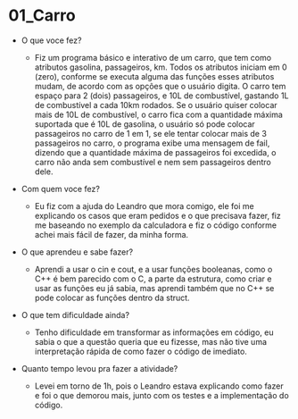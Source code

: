 # 01_Carro
-	O que voce fez?

    * Fiz um programa básico e interativo de um carro, que tem como atributos gasolina, passageiros, km. Todos os atributos iniciam em 0 (zero), conforme se executa alguma das funções esses atributos mudam, de acordo com as opções que o usuário digita. O carro tem espaço para 2 (dois) passageiros, e 10L de combustível, gastando 1L de combustível a cada 10km rodados. Se o usuário quiser colocar mais de 10L de combustível, o carro fica com a quantidade máxima suportada que é 10L de gasolina, o usuário só pode colocar passageiros no carro de 1 em 1, se ele tentar colocar mais de 3 passageiros no carro, o programa exibe uma mensagem de fail, dizendo que a quantidade máxima de passageiros foi excedida, o carro não anda sem combustível e nem sem passageiros dentro dele. 

-	Com quem voce fez?

    * Eu fiz com a ajuda do Leandro que mora comigo, ele foi me explicando os casos que eram pedidos e o que precisava fazer, fiz me baseando no exemplo da calculadora e fiz o código conforme achei mais fácil de fazer, da minha forma.
-	O que aprendeu e sabe fazer?

    * Aprendi a usar o cin e cout, e a usar funções booleanas, como o C++ é bem parecido com o C, a parte da estrutura, como criar e usar as funções eu já sabia, mas aprendi também que no C++ se pode colocar as funções dentro da struct.

-	O que tem dificuldade ainda?

    * Tenho dificuldade em transformar as informações em código, eu sabia o que a questão queria que eu fizesse, mas não tive uma interpretação rápida de como fazer o código de imediato.

-	Quanto tempo levou pra fazer a atividade?

    * Levei em torno de 1h, pois o Leandro estava explicando como fazer e foi o que demorou mais, junto com os testes e a implementação do código.